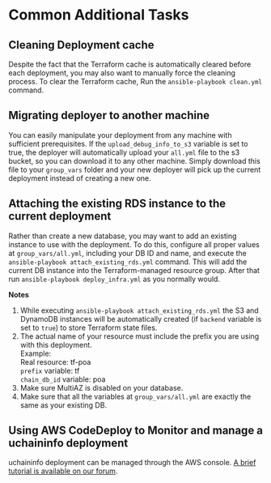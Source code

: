 # Common Additional Tasks

## Cleaning Deployment cache

Despite the fact that the Terraform cache is automatically cleared before each deployment, you may also want to manually force the cleaning process. To clear the Terraform cache, Run the `ansible-playbook clean.yml` command.

## Migrating deployer to another machine

You can easily manipulate your deployment from any machine with sufficient prerequisites. If the `upload_debug_info_to_s3` variable is set to true, the deployer will automatically upload your `all.yml` file to the s3 bucket, so you can download it to any other machine. Simply download this file to your `group_vars` folder and your new deployer will pick up the current deployment instead of creating a new one.

## Attaching the existing RDS instance to the current deployment

Rather than create a new database, you may want to add an existing instance to use with the deployment. To do this, configure all proper values at `group_vars/all.yml`, including your DB ID and name, and execute the `ansible-playbook attach_existing_rds.yml` command. This will add the current DB instance into the Terraform-managed resource group. After that run `ansible-playbook deploy_infra.yml` as you normally would.

**Notes**

1. While executing `ansible-playbook attach_existing_rds.yml` the S3 and DynamoDB instances will be automatically created (if `backend` variable is set to `true`) to store Terraform state files.
2. The actual name of your resource must include the prefix you are using with this deployment.\
   Example:\
   Real resource: tf-poa\
   `prefix` variable: tf\
   `chain_db_id` variable: poa
3. Make sure MultiAZ is disabled on your database.
4. Make sure that all the variables at `group_vars/all.yml` are exactly the same as your existing DB.

## Using AWS CodeDeploy to Monitor and manage a uchaininfo deployment

uchaininfo deployment can be managed through the AWS console. [A brief tutorial is available on our forum](https://forum.poa.network/t/monitor-and-manage-a-uchaininfo-deployment-using-codedeploy-in-your-aws-console/2499).
